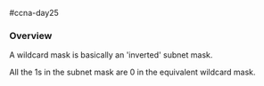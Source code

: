 #ccna-day25 

### Overview
A wildcard mask is basically an 'inverted' subnet mask.

All the 1s in the subnet mask are 0 in the equivalent wildcard mask.